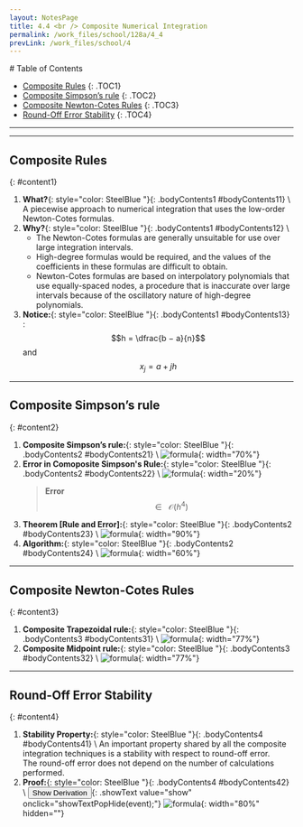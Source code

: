```yaml
---
layout: NotesPage
title: 4.4 <br /> Composite Numerical Integration
permalink: /work_files/school/128a/4_4
prevLink: /work_files/school/4
---
```


<div markdown="1" class = "TOC">
# Table of Contents

  * [Composite Rules](#content1)
  {: .TOC1}
  * [Composite Simpson’s rule](#content2)
  {: .TOC2}
  * [Composite Newton-Cotes Rules](#content3)
  {: .TOC3}
  * [Round-Off Error Stability](#content4)
  {: .TOC4}
</div>

***
***

## Composite Rules
{: #content1}

1. **What?**{: style="color: SteelBlue  "}{: .bodyContents1 #bodyContents11} \\
    A piecewise approach to numerical integration that uses the
    low-order Newton-Cotes formulas.
2. **Why?**{: style="color: SteelBlue  "}{: .bodyContents1 #bodyContents12} \\
    * The Newton-Cotes formulas are generally unsuitable for use over large integration intervals.  
    * High-degree formulas would be required, and the values of the coefficients in these
    formulas are difficult to obtain.  
    * Newton-Cotes formulas are based on interpolatory
    polynomials that use equally-spaced nodes, a procedure that is inaccurate over large
    intervals because of the oscillatory nature of high-degree polynomials.
3. **Notice:**{: style="color: SteelBlue  "}{: .bodyContents1 #bodyContents13}
    :    $$h = \dfrac{b − a}{n}$$ and $$x_j = a + jh$$

***

## Composite Simpson’s rule
{: #content2}

1. **Composite Simpson’s rule:**{: style="color: SteelBlue  "}{: .bodyContents2 #bodyContents21} \\
    ![formula](/main_files/128a/4/4.4/2.png){: width="70%"}
2. **Error in Comoposite Simpson's Rule:**{: style="color: SteelBlue  "}{: .bodyContents2 #bodyContents22} \\
    ![formula](/main_files/128a/4/4.4/3.png){: width="20%"}  
    > **Error** $$\ \ \in \ \ \  \mathcal{O}(h^4)$$
3. **Theorem [Rule and Error]:**{: style="color: SteelBlue  "}{: .bodyContents2 #bodyContents23} \\
    ![formula](/main_files/128a/4/4.4/1.png){: width="90%"}
4. **Algorithm:**{: style="color: SteelBlue  "}{: .bodyContents2 #bodyContents24} \\
    ![formula](/main_files/128a/4/4.4/4.png){: width="60%"}

***

## Composite Newton-Cotes Rules
{: #content3}

1. **Composite Trapezoidal rule:**{: style="color: SteelBlue  "}{: .bodyContents3 #bodyContents31} \\
    ![formula](/main_files/128a/4/4.4/5.png){: width="77%"}
2. **Composite Midpoint rule:**{: style="color: SteelBlue  "}{: .bodyContents3 #bodyContents32} \\
    ![formula](/main_files/128a/4/4.4/6.png){: width="77%"}

***

## Round-Off Error Stability
{: #content4}

1. **Stability Property:**{: style="color: SteelBlue  "}{: .bodyContents4 #bodyContents41} \\
    An important property shared by all the composite integration techniques is a stability with respect to round-off error.  
    The round-off error does not depend on the number of calculations performed.
2. **Proof:**{: style="color: SteelBlue  "}{: .bodyContents4 #bodyContents42} \\
    <button>Show Derivation</button>{: .showText value="show"
     onclick="showTextPopHide(event);"}
    ![formula](/main_files/128a/4/4.4/derivation.jpg){: width="80%" hidden=""}